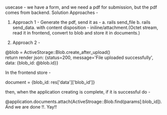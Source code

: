 usecase - we have a form, and we need a pdf for submission, but the pdf comes from backend.
Solution Approaches - 

1. Approach 1 - Generate the pdf, send it as - a. rails send_file b. rails send_data. with content disposition - iniline/attachment.(Octet stream, read it in 
frontend, convert to blob and store it in documents.)

2. Approach 2 - 

  @blob = ActiveStorage::Blob.create_after_upload(<my pdf file>) \
  return render json: {status=200, message='File uploaded successfully', data: {blob_id: @blob.id}}
  
 In the frontend store - 
 
 document = {blob_id: res['data']['blob_id']}
 
 then, when the application creating is complete, if it is successful do - 
 
 @application.documents.attach(ActiveStroage::Blob.find(params[:blob_id]). And we are done !!. Yay!!
